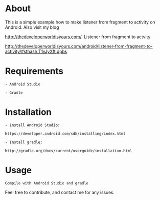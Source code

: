 # About
  This is a simple example how to make listener from fragment to activity on Android. Also visit my blog 
  
  http://thedeveloperworldisyours.com/
  <img src="http://thedeveloperworldisyours.com/wp-content/uploads/listenerFragmentToActivityy.gif" alt="" />
  Listener from fragment to actvity
  
  http://thedeveloperworldisyours.com/android/listener-from-fragment-to-activity/#sthash.T1vJyXft.dpbs
  
# Requirements

    - Android Studio

    - Gradle


# Installation

    - Install Android Studio:

    https://developer.android.com/sdk/installing/index.html

    - Install gradle:

    http://gradle.org/docs/current/userguide/installation.html

# Usage
    Compile with Android Studio and gradle


Feel free to contribute, and contact me for any issues.
